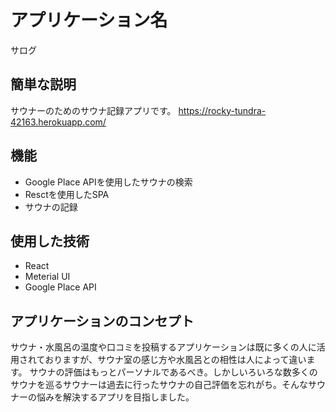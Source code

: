 # アプリケーション名
サログ
 
## 簡単な説明
 サウナーのためのサウナ記録アプリです。
https://rocky-tundra-42163.herokuapp.com/
 
## 機能
 
- Google Place APIを使用したサウナの検索
- Resctを使用したSPA
- サウナの記録
 
## 使用した技術
 
- React
- Meterial UI
- Google Place API
 
## アプリケーションのコンセプト
サウナ・水風呂の温度や口コミを投稿するアプリケーションは既に多くの人に活用されておりますが、サウナ室の感じ方や水風呂との相性は人によって違います。
サウナの評価はもっとパーソナルであるべき。しかしいろいろな数多くのサウナを巡るサウナーは過去に行ったサウナの自己評価を忘れがち。そんなサウナーの悩みを解決するアプリを目指しました。

 

